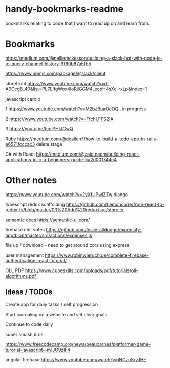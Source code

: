 # handy-bookmarks-readme
bookmarks relating to code that I want to read up on and learn from.

# Bookmarks

https://medium.com/@nelliemckesson/building-a-slack-bot-with-node-js-to-query-channel-history-9f60b87a5fb5

https://www.npmjs.com/package/@slack/client

storefront 
https://www.youtube.com/watch?v=d-A0Ccg8_40&list=PL7LIfgWox4loRljGGM4_ecoH4sXc-rxLp&index=1

javascript cardio

1 https://www.youtube.com/watch?v=M2bJBuaOeOQ . in progress

2 https://www.youtube.com/watch?v=FfchU1FS2IA

3 https://youtu.be/tcoiPHktCwQ

Ruby
https://medium.com/@deallen7/how-to-build-a-todo-app-in-rails-e6571fcccac3 delete stage

C# with React
https://medium.com/@zaid.naom/building-react-applications-in-c-a-beginners-guide-5a2d001744c4

# Other notes

https://www.youtube.com/watch?v=2yXfUPwlZTw
django

typescript redux scaffolding
https://github.com/Lemoncode/from-react-to-redux-ts/blob/master/03%20Add%20redux/src/store.ts


semantic docs 
https://semantic-ui.com/


firebase edit votes 
https://github.com/leslie-alldridge/expensify-app/blob/master/src/actions/expenses.js

file up / download - need to get around cors using express

user management
https://www.robinwieruch.de/complete-firebase-authentication-react-tutorial/

OLL PDF
https://www.cubeskills.com/uploads/pdf/tutorials/oll-algorithms.pdf

## Ideas / TODOs 

Create app for daily tasks / self progression

Start journaling on a website and set clear goals 

Continue to code daily

super smash bros 

https://www.freecodecamp.org/news/beaucarnes/platformer-game-turorial-javascript--m1JO9zlF4

angular firebase
https://www.youtube.com/watch?v=jNCzuSryJHE
